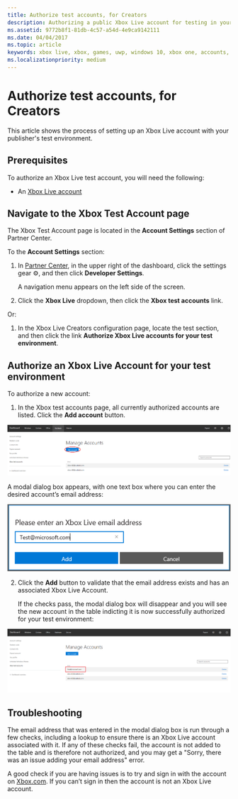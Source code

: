 ```yaml
---
title: Authorize test accounts, for Creators
description: Authorizing a public Xbox Live account for testing in your development environment.
ms.assetid: 9772b8f1-81db-4c57-a54d-4e9ca9142111
ms.date: 04/04/2017
ms.topic: article
keywords: xbox live, xbox, games, uwp, windows 10, xbox one, accounts, test accounts
ms.localizationpriority: medium
---
```


# Authorize test accounts, for Creators

This article shows the process of setting up an Xbox Live account with your publisher's test environment.


## Prerequisites

To authorize an Xbox Live test account, you will need the following:

* An [Xbox Live account](https://support.xbox.com/browse/my-account/manage-account/Create%20account)


## Navigate to the Xbox Test Account page

The Xbox Test Account page is located in the **Account Settings** section of Partner Center.

To the **Account Settings** section:

1. In [Partner Center](https://partner.microsoft.com/dashboard/windows/overview), in the upper right of the dashboard, click the settings gear ⚙️, and then click **Developer Settings**.

   A navigation menu appears on the left side of the screen.

2. Click the **Xbox Live** dropdown, then click the **Xbox test accounts** link.

Or:

1. In the Xbox Live Creators configuration page, locate the test section, and then click the link **Authorize Xbox Live accounts for your test environment**.


## Authorize an Xbox Live Account for your test environment

To authorize a new account:

1. In the Xbox test accounts page, all currently authorized accounts are listed. Click the **Add account** button.

![Adding Xbox Live Accounts](../../../images/creators_udc/add_test_account.png)

   A modal dialog box appears, with one text box where you can enter the desired account’s email address:

![Adding Xbox Live Accounts Modal](../../../images/creators_udc/add_test_account_modal.png)

2. Click the **Add** button to validate that the email address exists and has an associated Xbox Live Account.

   If the checks pass, the modal dialog box will disappear and you will see the new account in the table indicting it is now successfully authorized for your test environment:

![Adding Xbox Live Accounts Success](../../../images/creators_udc/add_test_account_success.png)


## Troubleshooting

The email address that was entered in the modal dialog box is run through a few checks, including a lookup to ensure there is an Xbox Live account associated with it.
If any of these checks fail, the account is not added to the table and is therefore not authorized, and you may get a "Sorry, there was an issue adding your email address" error.

A good check if you are having issues is to try and sign in with the account on [Xbox.com](https://www.xbox.com/live/). If you can’t sign in then the account is not an Xbox Live account.
